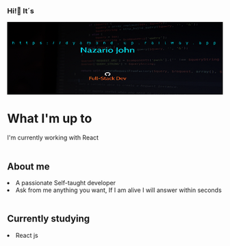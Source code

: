 ### Hi!👋 It´s

<div align="center">

  <img align="center" alt="" width="700px" height="170px" src="baner.jpg.png" />

</div>
<h1> What I'm up to</h1>
<span>  I'm currently working with React</span>
<br>
<br>
<h2>About me</h2>
<li>A passionate Self-taught developer</li>
<li>Ask from me anything you want, If I am alive I will answer within seconds</li>
<img src="" height="450">

<h2>Currently studying</h2>
<li>React js</li>
